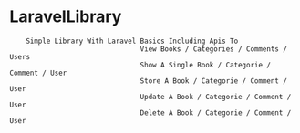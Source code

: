 # LaravelLibrary

        Simple Library With Laravel Basics Including Apis To 
                                    View Books / Categories / Comments / Users  
                                    Show A Single Book / Categorie / Comment / User  
                                    Store A Book / Categorie / Comment / User
                                    Update A Book / Categorie / Comment / User 
                                    Delete A Book / Categorie / Comment / User 
